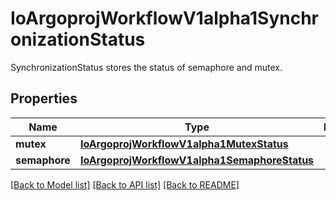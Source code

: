 # IoArgoprojWorkflowV1alpha1SynchronizationStatus

SynchronizationStatus stores the status of semaphore and mutex.
## Properties
Name | Type | Description | Notes
------------ | ------------- | ------------- | -------------
**mutex** | [**IoArgoprojWorkflowV1alpha1MutexStatus**](IoArgoprojWorkflowV1alpha1MutexStatus.md) |  | [optional] 
**semaphore** | [**IoArgoprojWorkflowV1alpha1SemaphoreStatus**](IoArgoprojWorkflowV1alpha1SemaphoreStatus.md) |  | [optional] 

[[Back to Model list]](../README.md#documentation-for-models) [[Back to API list]](../README.md#documentation-for-api-endpoints) [[Back to README]](../README.md)


